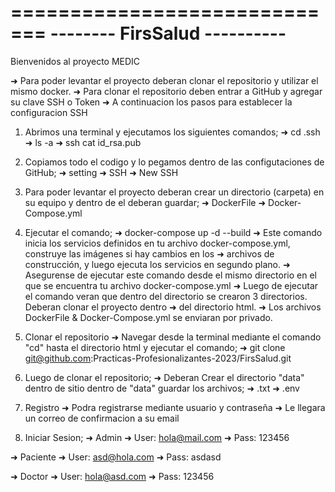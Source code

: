 =============================
-------- FirsSalud ----------
=============================


Bienvenidos al proyecto MEDIC

➜ Para poder levantar el proyecto deberan clonar el repositorio y utilizar el mismo docker.
➜ Para clonar el repositorio deben entrar a GitHub y agregar su clave SSH o Token
➜ A continuacion los pasos para establecer la configuracion SSH

1) Abrimos una terminal y ejecutamos los siguientes comandos;
➜ cd .ssh
➜ ls -a
➜ ssh cat id_rsa.pub 

2) Copiamos todo el codigo y lo pegamos dentro de las configutaciones de GitHub; 
➜ setting 
➜ SSH
➜ New SSH


3) Para poder levantar el proyecto deberan crear un directorio (carpeta) en su equipo y dentro de el deberan guardar;
➜ DockerFile
➜ Docker-Compose.yml

4) Ejecutar el comando;
➜ docker-compose up -d --build
➜ Este comando inicia los servicios definidos en tu archivo docker-compose.yml, construye las imágenes si hay cambios en los
➜ archivos de construcción, y luego ejecuta los servicios en segundo plano.
➜ Asegurense de ejecutar este comando desde el mismo directorio en el que se encuentra tu archivo docker-compose.yml
➜ Luego de ejecutar el comando veran que dentro del directorio se crearon 3 directorios. Deberan clonar el proyecto dentro
➜ del directorio html.
➜ Los archivos DockerFile & Docker-Compose.yml se enviaran por privado.


5) Clonar el repositorio
➜ Navegar desde la terminal mediante el comando "cd" hasta el directorio html y ejecutar el comando;
➜ git clone git@github.com:Practicas-Profesionalizantes-2023/FirsSalud.git

6) Luego de clonar el repositorio;
➜ Deberan Crear el directorio "data" dentro de sitio dentro de "data" guardar los archivos;
➜ .txt
➜ .env

7) Registro
➜ Podra registrarse mediante usuario y contraseña
➜ Le llegara un correo de confirmacion a su email

8) Iniciar Sesion;
➜ Admin
➜ User: hola@mail.com
➜ Pass: 123456

➜ Paciente
➜ User: asd@hola.com
➜ Pass: asdasd

➜ Doctor
➜ User: hola@asd.com
➜ Pass: 123456
